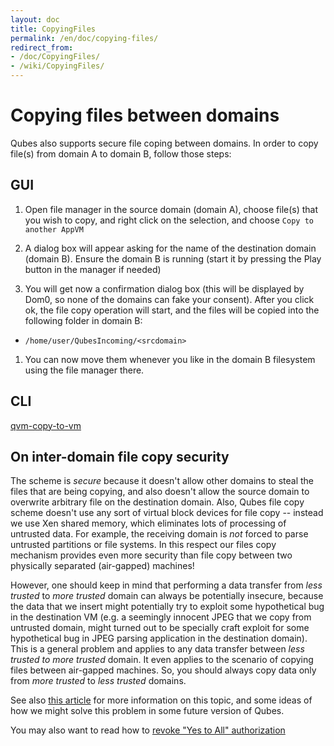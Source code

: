```yaml
---
layout: doc
title: CopyingFiles
permalink: /en/doc/copying-files/
redirect_from:
- /doc/CopyingFiles/
- /wiki/CopyingFiles/
---
```


Copying files between domains
=============================

Qubes also supports secure file coping between domains. In order to copy file(s) from domain A to domain B, follow those steps:

GUI
---

1.  Open file manager in the source domain (domain A), choose file(s) that you wish to copy, and right click on the selection, and choose `Copy to another AppVM`

1.  A dialog box will appear asking for the name of the destination domain (domain B). Ensure the domain B is running (start it by pressing the Play button in the manager if needed)

1.  You will get now a confirmation dialog box (this will be displayed by Dom0, so none of the domains can fake your consent). After you click ok, the file copy operation will start, and the files will be copied into the following folder in domain B:

-   `/home/user/QubesIncoming/<srcdomain>`

1.  You can now move them whenever you like in the domain B filesystem using the file manager there.

CLI
---

[qvm-copy-to-vm](/doc/VmTools/QvmCopyToVm/)

On inter-domain file copy security
----------------------------------

The scheme is *secure* because it doesn't allow other domains to steal the files that are being copying, and also doesn't allow the source domain to overwrite arbitrary file on the destination domain. Also, Qubes file copy scheme doesn't use any sort of virtual block devices for file copy -- instead we use Xen shared memory, which eliminates lots of processing of untrusted data. For example, the receiving domain is *not* forced to parse untrusted partitions or file systems. In this respect our files copy mechanism provides even more security than file copy between two physically separated (air-gapped) machines!

However, one should keep in mind that performing a data transfer from *less trusted* to *more trusted* domain can always be potentially insecure, because the data that we insert might potentially try to exploit some hypothetical bug in the destination VM (e.g. a seemingly innocent JPEG that we copy from untrusted domain, might turned out to be specially craft exploit for some hypothetical bug in JPEG parsing application in the destination domain). This is a general problem and applies to any data transfer between *less trusted to more trusted* domain. It even applies to the scenario of copying files between air-gapped machines. So, you should always copy data only from *more trusted* to *less trusted* domains.

See also [this article](http://theinvisiblethings.blogspot.com/2011/03/partitioning-my-digital-life-into.html) for more information on this topic, and some ideas of how we might solve this problem in some future version of Qubes.

You may also want to read how to [revoke "Yes to All" authorization](/doc/Qrexec/#revoking-yes-to-all-authorization)
